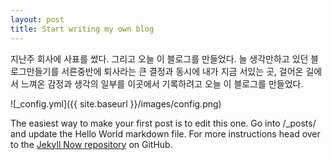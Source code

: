 ```yaml
---
layout: post
title: Start writing my own blog
---
```


지난주 회사에 사표를 썼다. 그리고 오늘 이 블로그를 만들었다.
늘 생각만하고 있던 블로그만들기를 서른중반에 퇴사라는 큰 결정과 동시에
내가 지금 서있는 곳, 걸어온 길에서 느껴온 감정과 생각의 일부를 이곳에서 기록하려고 
오늘 이 블로그를 만들었다.




![_config.yml]({{ site.baseurl }}/images/config.png)

The easiest way to make your first post is to edit this one. Go into /_posts/ and update the Hello World markdown file. For more instructions head over to the [Jekyll Now repository](https://github.com/barryclark/jekyll-now) on GitHub.
